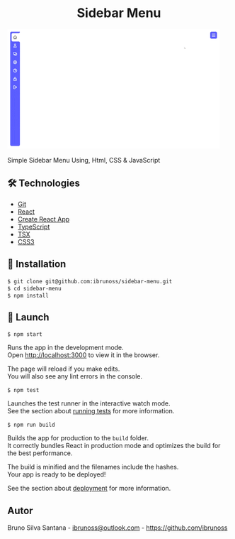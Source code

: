 # <div align="center">Sidebar Menu</div>

<div >
  <img src="./screenshots.gif" />

  <p>Simple Sidebar Menu Using, Html, CSS & JavaScript</p>
</div>

## 🛠️ Technologies

<ul>
  <li><a href="https://git-scm.com/">Git</a></li>
  <li><a href="https://reactjs.org/">React</a></li>
  <li><a href="https://create-react-app.dev/">Create React App</a></li>
  <li><a href="https://www.typescriptlang.org/">TypeScript</a></li>
  <li><a href="https://www.typescriptlang.org/docs/handbook/jsx.html">TSX</a></li>
  <li><a href="https://www.w3schools.com/css/">CSS3</a></li>
</ul>

## 💾 Installation

```
$ git clone git@github.com:ibrunoss/sidebar-menu.git
$ cd sidebar-menu
$ npm install
```

## 🚀 Launch

```
$ npm start
```

Runs the app in the development mode.\
Open [http://localhost:3000](http://localhost:3000) to view it in the browser.

The page will reload if you make edits.\
You will also see any lint errors in the console.

```
$ npm test
```

Launches the test runner in the interactive watch mode.\
See the section about [running tests](https://facebook.github.io/create-react-app/docs/running-tests) for more information.

```
$ npm run build
```

Builds the app for production to the `build` folder.\
It correctly bundles React in production mode and optimizes the build for the best performance.

The build is minified and the filenames include the hashes.\
Your app is ready to be deployed!

See the section about [deployment](https://facebook.github.io/create-react-app/docs/deployment) for more information.

## Autor

Bruno Silva Santana - <ibrunoss@outlook.com> - <https://github.com/ibrunoss>
